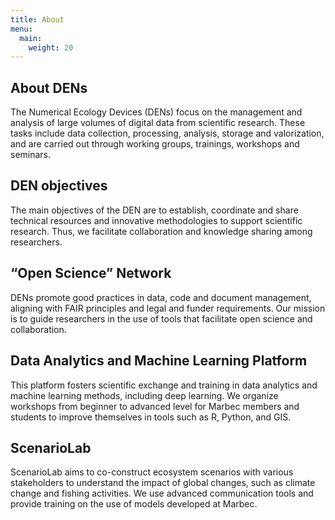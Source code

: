 ```yaml
---
title: About
menu: 
  main:
    weight: 20
---
```


## About DENs

The Numerical Ecology Devices (DENs) focus on the management and analysis of large volumes of digital data from scientific research. These tasks include data collection, processing, analysis, storage and valorization, and are carried out through working groups, trainings, workshops and seminars.

## DEN objectives

The main objectives of the DEN are to establish, coordinate and share technical resources and innovative methodologies to support scientific research. Thus, we facilitate collaboration and knowledge sharing among researchers.

## “Open Science” Network

DENs promote good practices in data, code and document management, aligning with FAIR principles and legal and funder requirements. Our mission is to guide researchers in the use of tools that facilitate open science and collaboration.

## Data Analytics and Machine Learning Platform

This platform fosters scientific exchange and training in data analytics and machine learning methods, including deep learning. We organize workshops from beginner to advanced level for Marbec members and students to improve themselves in tools such as R, Python, and GIS.

## ScenarioLab

ScenarioLab aims to co-construct ecosystem scenarios with various stakeholders to understand the impact of global changes, such as climate change and fishing activities. We use advanced communication tools and provide training on the use of models developed at Marbec.
